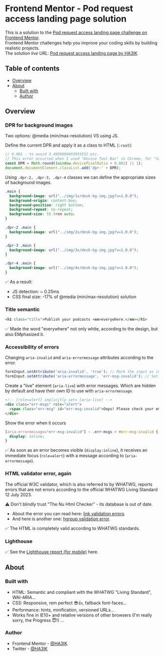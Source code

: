 # Frontend Mentor - Pod request access landing page solution

This is a solution to the [Pod request access landing page challenge on Frontend Mentor](https://www.frontendmentor.io/challenges/pod-request-access-landing-page-eyTmdkLSG).  
Frontend Mentor challenges help you improve your coding skills by building realistic projects.  
The solution *live URL*: [Pod request access landing page by HA3IK](https://ha3ik.github.io/fep/pod-request-access-landing-page)

## Table of contents

- [Overview](#overview)
- [About](#about)
  - [Built with](#built-with)
  - [Author](#author)

## Overview

### DPR for background images

Two options: @media (min/max-resolution) VS using JS.

Define the current DPR and apply it as a class to HTML (`:root`):
```js
// 0.001 - to avoid 3.4999999403953552 etc.
// This error occurred when I used "Device Tool Bar" in Chrome, for "Samsung Galaxy S20 Ultra" (3.5 DPR)
const DPR = Math.round((window.devicePixelRatio + 0.001) || 1);
document.documentElement.classList.add('dpr-' + DPR);
```

Using `.dpr-2, .dpr-3, .dpr-4` classes we can define the appropriate sizes of background images.
```css
.main {
  background-image: url("../img/1x/desk-bg-img.jpg?v=1.0.0");
  background-origin: content-box;
  background-position: right bottom;
  background-repeat: no-repeat;
  background-size: 55.5rem auto;
}

.dpr-2 .main {
  background-image: url("../img/2x/desk-bg-img.jpg?v=1.0.0");
}

.dpr-3 .main {
  background-image: url("../img/3x/desk-bg-img.jpg?v=1.0.0");
}

.dpr-4 .main {
  background-image: url("../img/4x/desk-bg-img.jpg?v=1.0.0");
}
```

✅ As a result:
- JS detection: ~ 0.25ms
- CSS final size: -17% of @media (min/max-resolution) solution

### Title semantic

```html
<h1 class="title">Publish your podcasts <em>everywhere.</em></h1>
```

✅ Made the word "everywhere" not only white, according to the design, but also EMphasized it.

### Accessibility of errors

Changing `aria-invalid` and `aria-errormessage` attributes according to the error.
```js
formInput.setAttribute('aria-invalid', 'true'); // Mark the input as invalid
formInput.setAttribute('aria-errormessage', 'err-msg-invalid'); // Set the ID of the error message
```

Create a "live" element (`aria-live`) with error messages. Which are hidden by default and have their own ID to use with `aria-errormessage`.  
```html
<!-- [role=alert] implicitly sets [aria-live] -->
<div class="err-msgs" role="alert">
  <span class="err-msg" id="err-msg-invalid">Oops! Please check your email</span>
</div>
```

Show the error when it occurs
```css
[aria-errormessage="err-msg-invalid"] ~ .err-msgs > #err-msg-invalid {
  display: inline;
}
```

✅ As soon as an error becomes visible (`display:inline`), it receives an immediate focus (`role=alert`) with a message according to (`aria-errormessage`).


### HTML validator error, again

The official W3C validator, which is also referred to by WHATWG, reports errors that are not errors according to the official WHATWG Living Standard <time datetime="2023-07-12">12 July 2023</time>.

⚠️ Don't blindly trust "The Nu Html Checker" - its database is out of date.
- About the error you can read here: [link validation errors](https://github.com/HA3IK/fep/tree/skilled-elearning-landing-page#html-validator-error-again).
- And here is another one: [hgrpup validation error](https://github.com/HA3IK/fep/tree/four-card-feature-section#semantics-of-the-complex-header).

✅ The HTML is completely valid according to WHATWG standards.

### Lighthouse

✅ See the [Lighthouse report (for mobile)](https://ha3ik.github.io/fep/pod-request-access-landing-page/_challenge/lighthouse-report-mob.html) here.

## About

### Built with

- HTML: Semantic and compliant with the WHATWG "Living Standard", WAI-ARIA…
- CSS: Responsive, rem perfect 😎👍, fallback font-faces…
- Performance: hints, minification, versioned URLs…
- Works fine in IE10+ and relative versions of other browsers (I'm really sorry, the Progress 😇!)
  …

### Author

- Frontend Mentor - [@HA3IK](https://www.frontendmentor.io/profile/ha3ik)
- Twitter - [@HA3IK](https://www.twitter.com/ha3ik)
